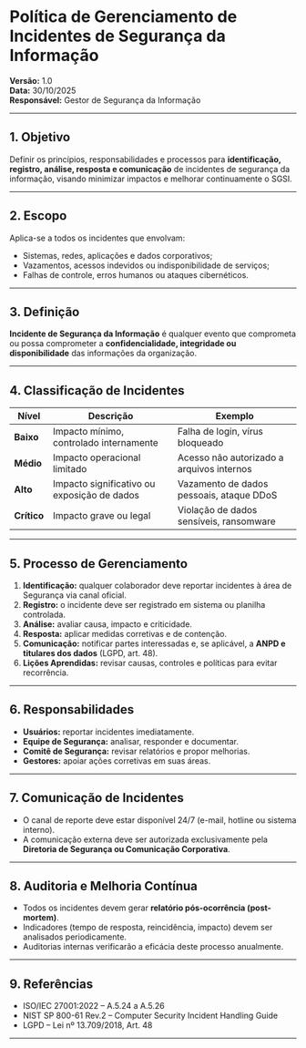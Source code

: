 # Política de Gerenciamento de Incidentes de Segurança da Informação  
**Versão:** 1.0  
**Data:** 30/10/2025  
**Responsável:** Gestor de Segurança da Informação  

---

## 1. Objetivo
Definir os princípios, responsabilidades e processos para **identificação, registro, análise, resposta e comunicação** de incidentes de segurança da informação, visando minimizar impactos e melhorar continuamente o SGSI.

---

## 2. Escopo
Aplica-se a todos os incidentes que envolvam:
- Sistemas, redes, aplicações e dados corporativos;  
- Vazamentos, acessos indevidos ou indisponibilidade de serviços;  
- Falhas de controle, erros humanos ou ataques cibernéticos.

---

## 3. Definição
**Incidente de Segurança da Informação** é qualquer evento que comprometa ou possa comprometer a **confidencialidade, integridade ou disponibilidade** das informações da organização.

---

## 4. Classificação de Incidentes
| Nível | Descrição | Exemplo |
|-------|------------|---------|
| **Baixo** | Impacto mínimo, controlado internamente | Falha de login, vírus bloqueado |
| **Médio** | Impacto operacional limitado | Acesso não autorizado a arquivos internos |
| **Alto** | Impacto significativo ou exposição de dados | Vazamento de dados pessoais, ataque DDoS |
| **Crítico** | Impacto grave ou legal | Violação de dados sensíveis, ransomware |

---

## 5. Processo de Gerenciamento
1. **Identificação:** qualquer colaborador deve reportar incidentes à área de Segurança via canal oficial.  
2. **Registro:** o incidente deve ser registrado em sistema ou planilha controlada.  
3. **Análise:** avaliar causa, impacto e criticidade.  
4. **Resposta:** aplicar medidas corretivas e de contenção.  
5. **Comunicação:** notificar partes interessadas e, se aplicável, a **ANPD e titulares dos dados** (LGPD, art. 48).  
6. **Lições Aprendidas:** revisar causas, controles e políticas para evitar recorrência.

---

## 6. Responsabilidades
- **Usuários:** reportar incidentes imediatamente.  
- **Equipe de Segurança:** analisar, responder e documentar.  
- **Comitê de Segurança:** revisar relatórios e propor melhorias.  
- **Gestores:** apoiar ações corretivas em suas áreas.

---

## 7. Comunicação de Incidentes
- O canal de reporte deve estar disponível 24/7 (e-mail, hotline ou sistema interno).  
- A comunicação externa deve ser autorizada exclusivamente pela **Diretoria de Segurança ou Comunicação Corporativa**.

---

## 8. Auditoria e Melhoria Contínua
- Todos os incidentes devem gerar **relatório pós-ocorrência (post-mortem)**.  
- Indicadores (tempo de resposta, reincidência, impacto) devem ser analisados periodicamente.  
- Auditorias internas verificarão a eficácia deste processo anualmente.

---

## 9. Referências
- ISO/IEC 27001:2022 – A.5.24 a A.5.26  
- NIST SP 800-61 Rev.2 – Computer Security Incident Handling Guide  
- LGPD – Lei nº 13.709/2018, Art. 48

---
